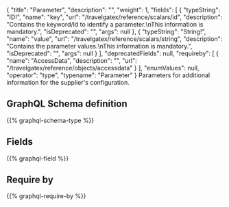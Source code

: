 {
  "title": "Parameter",
  "description": "",
  "weight": 1,
  "fields": [
    {
      "typeString": "ID!",
      "name": "key",
      "url": "/travelgatex/reference/scalars/id",
      "description": "Contains the keyword/Id to identify a parameter.\nThis information is mandatory.",
      "isDeprecated": "",
      "args": null
    },
    {
      "typeString": "String!",
      "name": "value",
      "url": "/travelgatex/reference/scalars/string",
      "description": "Contains the parameter values.\nThis information is mandatory.",
      "isDeprecated": "",
      "args": null
    }
  ],
  "deprecatedFields": null,
  "requireby": [
    {
      "name": "AccessData",
      "description": "",
      "url": "/travelgatex/reference/objects/accessdata"
    }
  ],
  "enumValues": null,
  "operator": "type",
  "typename": "Parameter"
}
Parameters for additional information for the supplier's configuration.
## GraphQL Schema definition

{{% graphql-schema-type %}}

## Fields

{{% graphql-field %}}

## Require by

{{% graphql-require-by %}}
